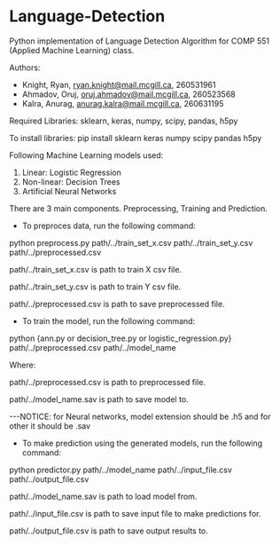 # Language-Detection
Python implementation of Language Detection Algorithm for COMP 551 (Applied Machine Learning) class.

Authors:
- Knight, Ryan, ryan.knight@mail.mcgill.ca, 260531961
- Ahmadov, Oruj, oruj.ahmadov@mail.mcgill.ca, 260523568
- Kalra, Anurag, anurag.kalra@mail.mcgill.ca, 260631195

Required Libraries: sklearn, keras, numpy, scipy, pandas, h5py

To install libraries: pip install sklearn keras numpy scipy pandas h5py

Following Machine Learning models used:

1) Linear: Logistic Regression
2) Non-linear: Decision Trees
3) Artificial Neural Networks

There are 3 main components. Preprocessing, Training and Prediction.

- To preproces data, run the following command:

python preprocess.py   path/../train_set_x.csv   path/../train_set_y.csv   path/../preprocessed.csv

path/../train_set_x.csv is path to train X csv file.

path/../train_set_y.csv is path to train Y csv file.

path/../preprocessed.csv is path to save preprocessed file.


- To train the model, run the following command:

python {ann.py or decision_tree.py or logistic_regression.py}   path/../preprocessed.csv   path/../model_name

Where:

path/../preprocessed.csv is path to preprocessed file.

path/../model_name.sav is path to save model to.

---NOTICE: for Neural networks, model extension should be .h5 and for other it should be .sav


- To make prediction using the generated models, run the following command:

python predictor.py   path/../model_name   path/../input_file.csv   path/../output_file.csv

path/../model_name.sav is path to load model from.

path/../input_file.csv is path to save input file to make predictions for.

path/../output_file.csv is path to save output results to.

